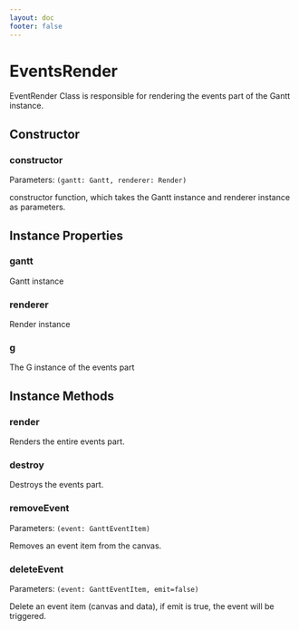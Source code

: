 ```yaml
---
layout: doc
footer: false
---
```


# EventsRender

EventRender Class is responsible for rendering the events part of the Gantt instance.

## Constructor

### constructor

Parameters: `(gantt: Gantt, renderer: Render)`

constructor function, which takes the Gantt instance and renderer instance as parameters.

## Instance Properties

### gantt

Gantt instance

### renderer

Render instance

### g

The G instance of the events part

## Instance Methods

### render

Renders the entire events part.

### destroy

Destroys the events part.

### removeEvent

Parameters: `(event: GanttEventItem)`

Removes an event item from the canvas.

### deleteEvent

Parameters: `(event: GanttEventItem, emit=false)`

Delete an event item (canvas and data), if emit is true, the event will be triggered.
